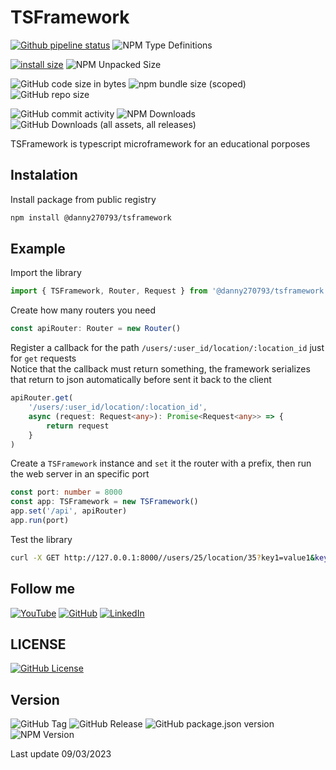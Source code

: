 # TSFramework

[![Github pipeline status](https://github.com/danny270793/TSFramework/actions/workflows/releaser.yaml/badge.svg)](https://github.com/danny270793/TSFramework/actions/workflows/release.yaml)
![NPM Type Definitions](https://img.shields.io/npm/types/%40danny270793%2Ftsframework)

[![install size](https://packagephobia.com/badge?p=@danny270793/tsframework)](https://packagephobia.com/result?p=@danny270793/tsframework)
![NPM Unpacked Size](https://img.shields.io/npm/unpacked-size/%40danny270793%2Ftsframework)

![GitHub code size in bytes](https://img.shields.io/github/languages/code-size/danny270793/TSFramework)
![npm bundle size (scoped)](https://img.shields.io/bundlephobia/min/%40danny270793/tsframework)
![GitHub repo size](https://img.shields.io/github/repo-size/danny270793/tsframework)

![GitHub commit activity](https://img.shields.io/github/commit-activity/m/danny270793/TSFramework)
![NPM Downloads](https://img.shields.io/npm/dy/%40danny270793%2Ftsframework)
![GitHub Downloads (all assets, all releases)](https://img.shields.io/github/downloads/danny270793/TSFramework/total)

TSFramework is typescript microframework for an educational porposes

## Instalation

Install package from public registry

```bash
npm install @danny270793/tsframework
```

## Example

Import the library

```ts
import { TSFramework, Router, Request } from '@danny270793/tsframework'
```

Create how many routers you need

```ts
const apiRouter: Router = new Router()
```

Register a callback for the path `/users/:user_id/location/:location_id` just for `get` requests<br>
Notice that the callback must return something, the framework serializes that return to json automatically before sent it back to the client

```ts
apiRouter.get(
    '/users/:user_id/location/:location_id',
    async (request: Request<any>): Promise<Request<any>> => {
        return request
    }
)
```

Create a `TSFramework` instance and `set` it the router with a prefix, then run the web server in an specific port

```ts
const port: number = 8000
const app: TSFramework = new TSFramework()
app.set('/api', apiRouter)
app.run(port)
```

Test the library

```bash
curl -X GET http://127.0.0.1:8000//users/25/location/35?key1=value1&key2=value2
```

## Follow me

[![YouTube](https://img.shields.io/badge/YouTube-%23FF0000.svg?style=for-the-badge&logo=YouTube&logoColor=white)](https://www.youtube.com/channel/UC5MAQWU2s2VESTXaUo-ysgg)
[![GitHub](https://img.shields.io/badge/github-%23121011.svg?style=for-the-badge&logo=github&logoColor=white)](https://www.github.com/danny270793/)
[![LinkedIn](https://img.shields.io/badge/linkedin-%230077B5.svg?style=for-the-badge&logo=linkedin&logoColor=white)](https://www.linkedin.com/in/danny270793)

## LICENSE

[![GitHub License](https://img.shields.io/github/license/danny270793/TSFramework)](license.md)

## Version

![GitHub Tag](https://img.shields.io/github/v/tag/danny270793/TSFramework)
![GitHub Release](https://img.shields.io/github/v/release/danny270793/tsframework)
![GitHub package.json version](https://img.shields.io/github/package-json/v/danny270793/tsframework)
![NPM Version](https://img.shields.io/npm/v/%40danny270793%2Ftsframework)

Last update 09/03/2023
